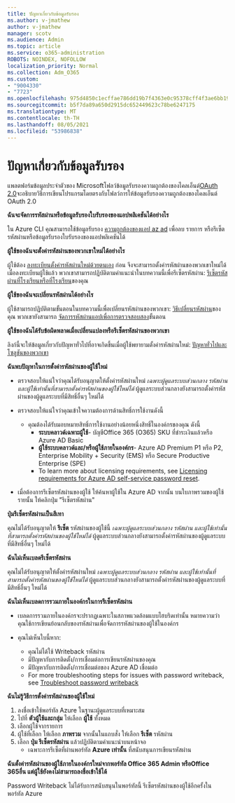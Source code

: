 ```yaml
---
title: ปัญหาเกี่ยวกับข้อมูลรับรอง
ms.author: v-jmathew
author: v-jmathew
manager: scotv
ms.audience: Admin
ms.topic: article
ms.service: o365-administration
ROBOTS: NOINDEX, NOFOLLOW
localization_priority: Normal
ms.collection: Adm_O365
ms.custom:
- "9004330"
- "7723"
ms.openlocfilehash: 975d4850c1ecffae786dd19b7f4363e0c95378cff4f3ae6bb1968af33ef810b0
ms.sourcegitcommit: b5f7da89a650d2915dc652449623c78be6247175
ms.translationtype: MT
ms.contentlocale: th-TH
ms.lasthandoff: 08/05/2021
ms.locfileid: "53986838"
---
```

# <a name="issues-with-credentials"></a>ปัญหาเกี่ยวกับข้อมูลรับรอง

แพลตฟอร์มข้อมูลประจําตัวของ Microsoftโฟลว์ข้อมูลรับรองความถูกต้องของไคลเอ็นต์[OAuth 2.0](https://docs.microsoft.com/azure/active-directory/develop/v2-oauth2-client-creds-grant-flow)จะอธิบายวิธีการเขียนโปรแกรมโดยตรงกับโฟลว์การให้ข้อมูลรับรองความถูกต้องของไคลเอ็นต์ OAuth 2.0

**ฉันจะจัดการรหัสผ่านหรือข้อมูลรับรองใบรับรองของแอปพลิเคชันได้อย่างไร**

ใน Azure CLI คุณสามารถใช้ข้อมูลรับรอง [ความถูกต้องของแอป az ad](https://docs.microsoft.com/cli/azure/ad/app/credential) เพื่อลบ รายการ หรือรีเซ็ตรหัสผ่านหรือข้อมูลรับรองใบรับรองของแอปพลิเคชันได้

**ผู้ใช้ของฉันจะตั้งค่ารหัสผ่านของพวกเขาใหม่ได้อย่างไร**

ผู้ใช้ต้อง [ลงทะเบียนตั้งค่ารหัสผ่านใหม่ด้วยตนเอง](https://docs.microsoft.com/azure/active-directory/user-help/active-directory-passwords-reset-register) ก่อน จึงจะสามารถตั้งค่ารหัสผ่านของพวกเขาใหม่ได้ เมื่อลงทะเบียนผู้ใช้แล้ว พวกเขาสามารถปฏิบัติตามคําแนะนําในบทความนี้เพื่อรีเซ็ตรหัสผ่าน: [รีเซ็ตรหัสผ่านที่โรงเรียนหรือที่โรงเรียน](https://docs.microsoft.com/azure/active-directory/user-help/user-help-reset-password#how-to-reset-or-unlock-your-password-for-a-work-or-school-account)ของคุณ

**ผู้ใช้ของฉันจะเปลี่ยนรหัสผ่านได้อย่างไร**

ผู้ใช้สามารถปฏิบัติตามขั้นตอนในบทความนี้เพื่อเปลี่ยนรหัสผ่านของพวกเขา: [วิธีเปลี่ยนรหัสผ่าน](https://docs.microsoft.com/azure/active-directory/user-help/user-help-reset-password#how-to-change-your-password)ของคุณ
พวกเขายังสามารถ [จัดการรหัสผ่านแอปเพื่อการตรวจสอบสอง](https://docs.microsoft.com/azure/active-directory/user-help/multi-factor-authentication-end-user-app-passwords)ขั้นตอน

**ผู้ใช้ของฉันได้รับข้อผิดพลาดเมื่อเปลี่ยนแปลงหรือรีเซ็ตรหัสผ่านของพวกเขา**

ลิงก์นี้จะให้ข้อมูลเกี่ยวกับปัญหาทั่วไปที่อาจเกิดขึ้นเมื่อผู้ใช้พยายามตั้งค่ารหัสผ่านใหม่: [ปัญหาทั่วไปและโซลูชันของพวกเขา](https://docs.microsoft.com/azure/active-directory/user-help/user-help-reset-password#common-problems-and-their-solutions)

**ฉันพบปัญหาในการตั้งค่ารหัสผ่านของผู้ใช้ใหม่**

- ตรวจสอบให้แน่ใจว่าคุณได้รับอนุญาตให้ตั้งค่ารหัสผ่านใหม่ *เฉพาะผู้ดูแลระบบส่วนกลาง รหัสผ่าน และผู้ใช้เท่านั้นที่สามารถตั้งค่ารหัสผ่านของผู้ใช้ใหม่ได้* ผู้ดูแลระบบส่วนกลางยังสามารถตั้งค่ารหัสผ่านของผู้ดูแลระบบที่มีสิทธิ์อื่นๆ ใหม่ได้

- ตรวจสอบให้แน่ใจว่าคุณเข้าใจความต้องการด้านสิทธิ์การใช้งานดังนี้

  - คุณต้องได้รับมอบหมายสิทธิ์การใช้งานอย่างน้อยหนึ่งสิทธิ์ในองค์กรของคุณ ดังนี้
    - **ระบบคลาวด์เฉพาะผู้ใช้**- บัญชีOffice 365 (O365) SKU ที่ชําระเงินแล้วหรือ Azure AD Basic
    - **ผู้ใช้ระบบคลาวด์และ/หรือผู้ใช้ภายในองค์กร**- Azure AD Premium P1 หรือ P2, Enterprise Mobility + Security (EMS) หรือ Secure Productive Enterprise (SPE)
    - To learn more about licensing requirements, see [Licensing requirements for Azure AD self-service password reset](https://docs.microsoft.com/azure/active-directory/active-directory-passwords-licensing).
- เมื่อต้องการรีเซ็ตรหัสผ่านของผู้ใช้ ให้ค้นหาผู้ใช้ใน Azure AD จากนั้น บนใบภาพรวมของผู้ใช้รายนั้น ให้คลิกปุ่ม "รีเซ็ตรหัสผ่าน"

**ปุ่มรีเซ็ตรหัสผ่านเป็นสีเทา**

คุณไม่ได้รับอนุญาตให้ **รีเซ็ต** รหัสผ่านของผู้ใช้นี้ *เฉพาะผู้ดูแลระบบส่วนกลาง รหัสผ่าน และผู้ใช้เท่านั้นที่สามารถตั้งค่ารหัสผ่านของผู้ใช้ใหม่ได้* ผู้ดูแลระบบส่วนกลางยังสามารถตั้งค่ารหัสผ่านของผู้ดูแลระบบที่มีสิทธิ์อื่นๆ ใหม่ได้

**ฉันไม่เห็นเบลดรีเซ็ตรหัสผ่าน**

คุณไม่ได้รับอนุญาตให้ตั้งค่ารหัสผ่านใหม่ *เฉพาะผู้ดูแลระบบส่วนกลาง รหัสผ่าน และผู้ใช้เท่านั้นที่สามารถตั้งค่ารหัสผ่านของผู้ใช้ใหม่ได้* ผู้ดูแลระบบส่วนกลางยังสามารถตั้งค่ารหัสผ่านของผู้ดูแลระบบที่มีสิทธิ์อื่นๆ ใหม่ได้

**ฉันไม่เห็นเบลดการรวมภายในองค์กรในการรีเซ็ตรหัสผ่าน**

- เบลดการรวมภายในองค์กรจะปรากฏเฉพาะในสภาพแวดล้อมแบบไฮบริดเท่านั้น หมายความว่าคุณใช้การเขียนย้อนกลับของรหัสผ่านเพื่อจัดการรหัสผ่านของผู้ใช้ในองค์กร

- คุณไม่เห็นใบนี้หาก:

  - คุณไม่ได้ใช้ Writeback รหัสผ่าน
  - มีปัญหากับการติดตั้ง/การเชื่อมต่อการเขียนรหัสผ่านของคุณ
  - มีปัญหากับการติดตั้ง/การเชื่อมต่อของ Azure AD เชื่อมต่อ
  - For more troubleshooting steps for issues with password writeback, see [Troubleshoot password writeback](https://docs.microsoft.com/azure/active-directory/authentication/troubleshoot-sspr-writeback)

**ฉันไม่รู้วิธีการตั้งค่ารหัสผ่านของผู้ใช้ใหม่**

1. ลงชื่อเข้าใช้พอร์ทัล Azure ในฐานะผู้ดูแลระบบที่เหมาะสม
2. ไปที่ **ตัวผู้ใช้และกลุ่ม** ให้เลือก **ผู้ใช้** ทั้งหมด
3. เลือกผู้ใช้จากรายการ
4. ผู้ใช้ที่เลือก ให้เลือก **ภาพรวม** จากนั้นในแถบสั่ง ให้เลือก **รีเซ็ต** รหัสผ่าน
5. เลือก **ปุ่ม รีเซ็ตรหัสผ่าน** แล้วปฏิบัติตามคําแนะนําบนหน้าจอ
    - เฉพาะการรีเซ็ตที่ผ่านพอร์ทัล **Azure เท่านั้น** ที่สนับสนุนการเขียนรหัสผ่าน

**ฉันตั้งค่ารหัสผ่านของผู้ใช้ภายในองค์กรใหม่จากพอร์ทัล Office 365 Admin หรือOffice 365อื่น แต่ผู้ใช้ยังคงไม่สามารถลงชื่อเข้าใช้ได้**

Password Writeback ไม่ได้รับการสนับสนุนในพอร์ทัลนี้ รีเซ็ตรหัสผ่านของผู้ใช้อีกครั้งในพอร์ทัล Azure
